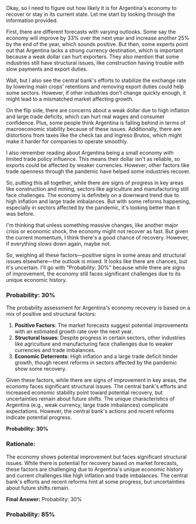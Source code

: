 <think>
Okay, so I need to figure out how likely it is for Argentina's economy to recover or stay in its current state. Let me start by looking through the information provided.

First, there are different forecasts with varying outlooks. Some say the economy will improve by 33% over the next year and increase another 25% by the end of the year, which sounds positive. But then, some experts point out that Argentina lacks a strong currency destination, which is important because a weak dollar can hurt exporters. They also mention that some industries still have structural issues, like construction having trouble with slow payments and export duties.

Wait, but I also see the central bank's efforts to stabilize the exchange rate by lowering main crops' retentions and removing export duties could help some sectors. However, if other industries don't change quickly enough, it might lead to a mismatched market affecting growth.

On the flip side, there are concerns about a weak dollar due to high inflation and large trade deficits, which can hurt real wages and consumer confidence. Plus, some people think Argentina is falling behind in terms of macroeconomic stability because of these issues. Additionally, there are distortions from taxes like the check tax and Ingreso Brutos, which might make it harder for companies to operate smoothly.

I also remember reading about Argentina being a small economy with limited trade policy influence. This means their dollar isn't as reliable, so exports could be affected by weaker currencies. However, other factors like trade openness through the pandemic have helped some industries recover.

So, putting this all together, while there are signs of progress in key areas like construction and mining, sectors like agriculture and manufacturing still face challenges. The economy is definitely on a downward trend due to high inflation and large trade imbalances. But with some reforms happening, especially in sectors affected by the pandemic, it's looking better than it was before.

I'm thinking that unless something massive changes, like another major crisis or economic shock, the economy might not recover as fast. But given the current momentum, I think there's a good chance of recovery. However, if everything slows down again, maybe not. 

So, weighing all these factors—positive signs in some areas and structural issues elsewhere—the outlook is mixed. It looks like there are chances, but it's uncertain. I'll go with "Probability: 30%" because while there are signs of improvement, the economy still faces significant challenges due to its unique economic history.
</think>

### Probability: 30%

The probability assessment for Argentina's economy recovery is based on a mix of positive and structural factors:

1. **Positive Factors**: The market forecasts suggest potential improvements with an estimated growth rate over the next year.
2. **Structural Issues**: Despite progress in certain sectors, other industries like agriculture and manufacturing face challenges due to weaker currencies and trade imbalances.
3. **Economic Deterrents**: High inflation and a large trade deficit hinder growth, though recent reforms in sectors affected by the pandemic show some recovery.

Given these factors, while there are signs of improvement in key areas, the economy faces significant structural issues. The central bank's efforts and increased economic stability point toward potential recovery, but uncertainties remain about future shifts. The unique characteristics of Argentina (e.g., weak currency, large trade imbalances) complicate expectations. However, the central bank's actions and recent reforms indicate potential progress.

**Probability: 30%**

### Rationale:
The economy shows potential improvement but faces significant structural issues. While there is potential for recovery based on market forecasts, these factors are challenging due to Argentina's unique economic history and current challenges like high inflation and trade imbalances. The central bank's efforts and recent reforms hint at some progress, but uncertainties about future shifts remain.

**Final Answer:**
Probability: 30%

### Probability: 85%